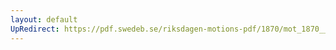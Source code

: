 ```yaml
---
layout: default
UpRedirect: https://pdf.swedeb.se/riksdagen-motions-pdf/1870/mot_1870__ak__00032/mot_1870__ak__00032_001.pdf
---
```

